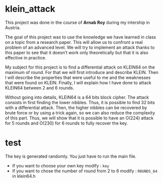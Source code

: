 # klein_attack

This project was done in the course of **Arnab Roy** during my intership in Austria.

The goal of this project was to use the knowledge we have learned in class on a topic from a
research paper. This will allow us to confront a real problem of an advanced level. We will try
to implement an attack thanks to this paper to see that it doesn’t work only theoretically but
that it is also effective in practice.

My subject for this project is to find a differential attack on KLEIN64 on the maximum of round.
For that we will first introduce and describe KLEIN. Then I will describe the properties that
were useful to me and the weaknesses that were found on KLEIN. Finally, I will explain how I
have done to attack KLEIN64 between 2 and 6 rounds.

Without going into details, KLEIN64 is a 64 bits block cipher. The attack consists in first finding
the lower nibbles. Thus, it is possible to find 32 bits with a differential attack. Then, the higher
nibbles can be recovered by brute force or by using a trick again, so we can also reduce the
complexity of this part. Thus, we will show that it is possible to have an O(224) attack for 5
rounds and O(230) for 6 rounds to fully recover the key.

# test

The key is generated randomly. You just have to run the main file.

* If you want to choose your own key modify : `key`
* If you want to chose the number of round from 2 to 6 modify : `ROUNDS_64` in klein64.h